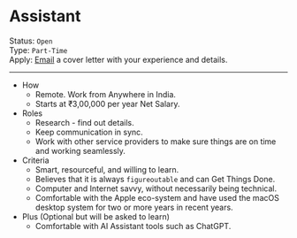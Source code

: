 # Assistant

Status: `Open`\
Type: `Part-Time`\
Apply: [Email](mailto:jobs@oinam.com?subject=Assistant) a cover letter with your experience and details.

---

- How
	+ Remote. Work from Anywhere in India.
	+ Starts at ₹3,00,000 per year Net Salary.
- Roles
	+ Research - find out details.
	+ Keep communication in sync.
	+ Work with other service providers to make sure things are on time and working seamlessly.
- Criteria
	+ Smart, resourceful, and willing to learn.
	+ Believes that it is always `figureoutable` and can Get Things Done.
	+ Computer and Internet savvy, without necessarily being technical.
	+ Comfortable with the Apple eco-system and have used the macOS desktop system for two or more years in recent years.
- Plus (Optional but will be asked to learn)
	+ Comfortable with AI Assistant tools such as ChatGPT.
